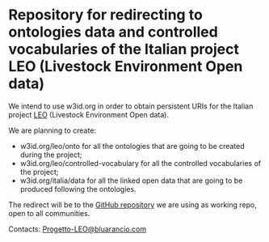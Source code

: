 # Repository for redirecting to ontologies data and controlled vocabularies of the Italian project LEO (Livestock Environment Open data)

We intend to use w3id.org in order to obtain persistent URIs for the Italian project [LEO](https://www.leo-italy.eu/) (Livestock Environment Open data).

We are planning to create:
* w3id.org/leo/onto for all the ontologies that are going to be created during the project;
* w3id.org/leo/controlled-vocabulary for all the controlled vocabularies of the project;
* w3id.org/italia/data for all the linked open data that are going to be produced following the ontologies.

The redirect will be to the [GitHub repository](https://github.com/Bluarancio/Leo-OpenData) we are using as working repo, open to all communities.

Contacts:
Progetto-LEO@bluarancio.com
